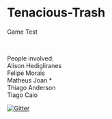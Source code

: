 # Tenacious-Trash
Game Test <br />

<br />

People involved: <br />
Alison Hedigliranes <br />
Felipe Morais <br />
Matheus Joan * <br />
Thiago Anderson <br />
Tiago Caio <br />

[![Gitter](https://badges.gitter.im/Join%20Chat.svg)](https://gitter.im/MatheusJoaan/Tenacious-Trash?utm_source=badge&utm_medium=badge&utm_campaign=pr-badge)
